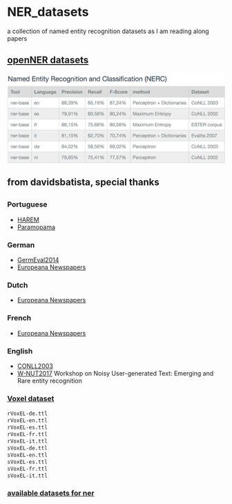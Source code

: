 # NER_datasets
a collection of named entity recognition datasets as I am reading along papers

## [openNER datasets](http://www.opener-project.eu/project/performance/)
![dataset name](https://github.com/Emrys-Hong/NER_datasets/blob/master/openNER.png)

## from davidsbatista, special thanks
## <a name="pt"></a>
### Portuguese
 * [HAREM](https://github.com/davidsbatista/NER-datasets/tree/master/Portuguese)
 * [Paramopama](https://github.com/davidsbatista/NER-datasets/blob/master/Portuguese/corpus_Paramopama.txt)

<a name="de"></a>
### German
 * [GermEval2014](https://github.com/davidsbatista/NER-datasets/tree/master/GermEval2014)
 * [Europeana Newspapers](https://github.com/EuropeanaNewspapers/ner-corpora)
 
<a name="nl"></a>
### Dutch
 * [Europeana Newspapers](https://github.com/EuropeanaNewspapers/ner-corpora)

<a name="fr"></a>
### French
 * [Europeana Newspapers](https://github.com/EuropeanaNewspapers/ner-corpora)

<a name="en"></a>
### English
 * [CONLL2003](https://github.com/davidsbatista/NER-datasets/tree/master/CONLL2003)
 * [W-NUT2017](https://github.com/leondz/emerging_entities_17) Workshop on Noisy User-generated Text: Emerging and Rare entity recognition

### [Voxel dataset](https://figshare.com/articles/VoxEL/6539675)
```
rVoxEL-de.ttl
rVoxEL-en.ttl
rVoxEL-es.ttl
rVoxEL-fr.ttl
rVoxEL-it.ttl
sVoxEL-de.ttl
sVoxEL-en.ttl
sVoxEL-es.ttl
sVoxEL-fr.ttl
sVoxEL-it.ttl
```
### [available datasets for ner](https://towardsdatascience.com/deep-learning-for-ner-1-public-datasets-and-annotation-methods-8b1ad5e98caf)
